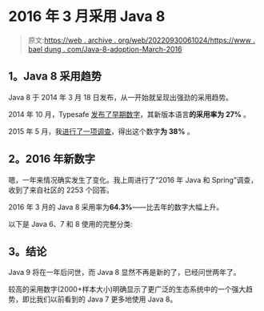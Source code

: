 # 2016 年 3 月采用 Java 8

> 原文:[https://web . archive . org/web/20220930061024/https://www . bael dung . com/Java-8-adoption-March-2016](https://web.archive.org/web/20220930061024/https://www.baeldung.com/java-8-adoption-march-2016)

## 1。Java 8 采用趋势

Java 8 于 2014 年 3 月 18 日发布，从一开始就呈现出强劲的采用趋势。

2014 年 10 月，Typesafe [发布了早期数字](https://web.archive.org/web/20220628092924/https://www.lightbend.com/company/news/survey-of-more-than-3000-developers-reveals-java-8-adoption-ahead-of-previous-forecasts)，其新版本语言**的采用率为 27%** 。

2015 年 5 月，我[进行了一项调查](/web/20220628092924/https://www.baeldung.com/java-8-spring-4-and-spring-boot-adoption)，得出这个数字**为 38%** 。

## **2。2016 年新数字**

嗯，一年来情况确实发生了变化。我上周进行了“2016 年 Java 和 Spring”调查，收到了来自社区的 2253 个回答。

2016 年 3 月的 Java 8 采用率为**64.3%**——比去年的数字大幅上升。

以下是 Java 6、7 和 8 使用的完整分类:

## **3。结论**

Java 9 将在一年后问世，而 Java 8 显然不再是新的了，已经问世两年了。

较高的采用数字(2000+样本大小)明确显示了更广泛的生态系统中的一个强大趋势，即比我们以前看到的 Java 7 更多地使用 Java 8。